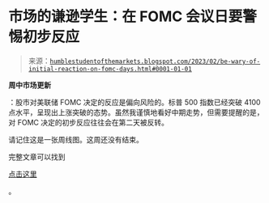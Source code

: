 <!--yml

类别：未分类

日期：2024-05-18 01:33:52

-->

# 市场的谦逊学生：在 FOMC 会议日要警惕初步反应

> 来源：[`humblestudentofthemarkets.blogspot.com/2023/02/be-wary-of-initial-reaction-on-fomc-days.html#0001-01-01`](https://humblestudentofthemarkets.blogspot.com/2023/02/be-wary-of-initial-reaction-on-fomc-days.html#0001-01-01)

**周中市场更新**

：股市对美联储 FOMC 决定的反应是偏向风险的。标普 500 指数已经突破 4100 点水平，呈现出上涨突破的态势。虽然我谨慎地看好中期走势，但需要提醒的是，对 FOMC 决定的初步反应往往会在第二天被反转。

请记住这是一张周线图。这周还没有结束。

完整文章可以找到

[点击这里](https://humblestudentofthemarkets.com/2023/02/01/beware-of-the-initial-reaction-on-fomc-days/)

。

